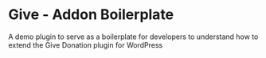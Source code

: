 # Give - Addon Boilerplate
A demo plugin to serve as a boilerplate for developers to understand how to extend the Give Donation plugin for WordPress
